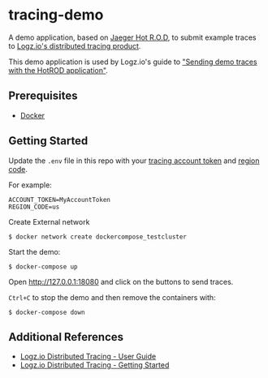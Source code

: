 # tracing-demo
A demo application, based on [Jaeger Hot R.O.D](https://github.com/jaegertracing/jaeger/tree/master/examples/hotrod), to submit example traces to [Logz.io's distributed tracing product](https://logz.io/platform/distributed-tracing/).

This demo application is used by Logz.io's guide to ["Sending demo traces with the HotROD application"](https://docs.logz.io/user-guide/distributed-tracing/trace-hotrod-demo).

## Prerequisites
- [Docker](https://docs.docker.com/get-docker/)

## Getting Started
Update the `.env` file in this repo with your [tracing account token](https://docs.logz.io/user-guide/distributed-tracing/getting-started-tracing/) and [region code](https://docs.logz.io/user-guide/accounts/account-region.html#available-regions).

For example:
```
ACCOUNT_TOKEN=MyAccountToken
REGION_CODE=us
```

Create External network
```
$ docker network create dockercompose_testcluster
```

Start the demo:
```
$ docker-compose up
```

Open http://127.0.0.1:18080 and click on the buttons to send traces.

`Ctrl+C` to stop the demo and then remove the containers with:
```
$ docker-compose down
```

## Additional References
- [Logz.io Distributed Tracing - User Guide](https://docs.logz.io/user-guide/distributed-tracing/)
- [Logz.io Distributed Tracing - Getting Started](https://docs.logz.io/user-guide/distributed-tracing/getting-started-tracing/)
